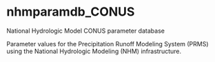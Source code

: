 # nhmparamdb_CONUS
National Hydrologic Model CONUS parameter database

Parameter values for the Precipitation Runoff Modeling System (PRMS) using the National Hydrologic Modeling (NHM) infrastructure.
